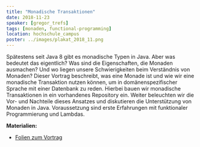```yaml
---
title: "Monadische Transaktionen"
date: 2018-11-23
speaker: [gregor_trefs]
tags: [monaden, functional-programming]
location: hochschule_campus
poster: ../images/plakat_2018_11.png
---
```


Spätestens seit Java 8 gibt es monadische Typen in Java. Aber was bedeutet das eigentlich? Was sind die Eigenschaften, die Monaden ausmachen? Und wo liegen unsere Schwierigkeiten beim Verständnis von Monaden? Dieser Vortrag beschreibt, was eine Monade ist und wie wir eine monadische Transaktion nutzen können, um in domänenspezifischer Sprache mit einer Datenbank zu reden. Hierbei bauen wir monadische Transaktionen in ein vorhandenes Repository ein. Weiter beleuchten wir die Vor- und Nachteile dieses Ansatzes und diskutieren die Unterstützung von Monaden in Java. Voraussetzung sind erste Erfahrungen mit funktionaler Programmierung und Lambdas.

<p>
	<strong>Materialien:</strong>
	<ul>
		<li><a href="http://jug-gr.de/downloads/juggr_refactoring_towards_monadic_transactions.pdf">Folien zum Vortrag</a></li>
	</ul>
</p>
